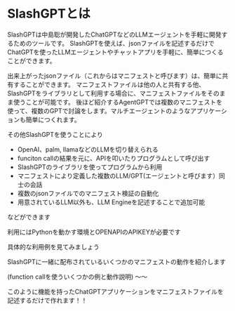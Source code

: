# SlashGPTとは

SlashGPTは中島聡が開発したChatGPTなどのLLMエージェントを手軽に開発するためのツールです。
SlashGPTを使えば、jsonファイルを記述するだけでChatGPTを使ったLLMエージェントやチャットアプリを手軽に、簡単につくることができます。

出来上がったjsonファイル（これからはマニフェストと呼びます）は、簡単に共有することができます。
マニフェストファイルは他の人と共有する他、SlashGPTをライブラリとして利用する場合に、マニフェストファイルをそのまま使うことが可能です。
後ほど紹介するAgentGPTでは複数のマニフェストを使って、複数のGPTで討論をします。マルチエージェントのようなアプリケーションも簡単につくれます。

その他SlashGPTを使うことにより

- OpenAI、palm, llamaなどのLLMを切り替えられる
- funciton callの結果を元に、APIを叩いたりプログラムとして呼び出す
- SlashGPTのライブラリを使ってプログラムから利用
- マニフェストにより定義した複数のLLM/GPT(エージェントと呼びます）同士の会話
- 複数のjsonファイルでのマニフェスト検証の自動化
- 用意されているLLM以外も、LLM Engineを記述することで追加可能

などができます


利用にはPythonを動かす環境とOPENAPIのAPIKEYが必要です

具体的な利用例を見てみましょう

SlashGPTに一緒に配布されているいくつかのマニフェストの動作を紹介します

(function callを使ういくつかの例と動作説明)
〜〜


このように機能を持ったChatGPTアプリケーションをマニフェストファイルを記述するだけで作れます！！
